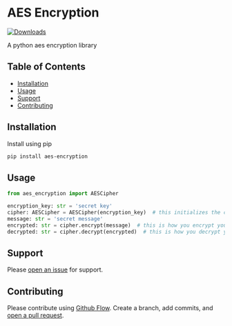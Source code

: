 # AES Encryption

[![Downloads](https://static.pepy.tech/personalized-badge/aes-encryption?period=total&units=international_system&left_color=grey&right_color=blue&left_text=Downloads)](https://pepy.tech/project/aes-encryption)

A python aes encryption library

## Table of Contents

- [Installation](#installation)
- [Usage](#usage)
- [Support](#support)
- [Contributing](#contributing)

## Installation

Install using pip

```sh
pip install aes-encryption
```

## Usage

```python
from aes_encryption import AESCipher

encryption_key: str = 'secret key'
cipher: AESCipher = AESCipher(encryption_key)  # this initializes the cipher with an encryption key
message: str = 'secret message'
encrypted: str = cipher.encrypt(message)  # this is how you encrypt your message
decrypted: str = cipher.decrypt(encrypted)  # this is how you decrypt your message
```


## Support

Please [open an issue](https://github.com/apinanyogaratnam/aes-encryption/issues/new) for support.

## Contributing

Please contribute using [Github Flow](https://guides.github.com/introduction/flow/). Create a branch, add commits, and [open a pull request](https://github.com/apinanyogaratnam/aes-encryption/compare/).
